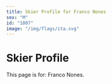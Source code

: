 ```yaml
---
title: Skier Profile for Franco Nones
sex: "M"
id: "1007"
image: "/img/flags/ita.svg" 
---
```


# Skier Profile

This page is for: Franco Nones.
    